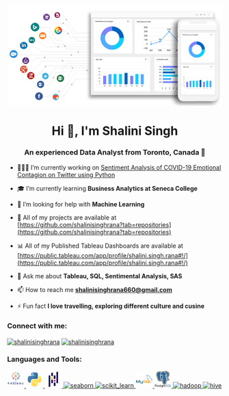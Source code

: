 <div id="header" align="center">

  <img src=https://github.com/nitinverma0110/nitinverma0110/raw/main/data/bi.gif width="600"/>

</div>

 

<h1 align="center">Hi 👋, I'm Shalini Singh</h1>

<h3 align="center">An experienced Data Analyst from Toronto, Canada 🍁</h3>

 

- 👨🏼‍💻 I’m currently working on [Sentiment Analysis of COVID-19 Emotional Contagion on Twitter using Python](https://github.com/nitinverma0110/capstone-project)

 

- 🎓 I’m currently learning **Business Analytics at Seneca College**

 

- 🤝 I’m looking for help with **Machine Learning**

 

- 📂 All of my projects are available at [https://github.com/shalinisinghrana?tab=repositories](https://github.com/shalinisinghrana?tab=repositories)

 

- 📊 All of my Published Tableau Dashboards are available at [https://public.tableau.com/app/profile/shalini.singh.rana#!/](https://public.tableau.com/app/profile/shalini.singh.rana#!/)

 

- 💬 Ask me about **Tableau, SQL, Sentimental Analysis, SAS**

 

- 📫 How to reach me **shalinisinghrana660@gmail.com**

 

- ⚡ Fun fact **I love travelling, exploring different culture and cusine**

 

<h3 align="left">Connect with me:</h3>

<p align="left">

<a href=https://www.linkedin.com/in/shalinisingh66/ target="blank"><img align="center" src=https://raw.githubusercontent.com/rahuldkjain/github-profile-readme-generator/master/src/images/icons/Social/linked-in-alt.svg alt="shalinisinghrana" height="30" width="40" /></a>
<a href=https://instagram.com/shalinisingh.rana target="blank"><img align="center" src=https://raw.githubusercontent.com/rahuldkjain/github-profile-readme-generator/master/src/images/icons/Social/instagram.svg alt="shalinisinghrana" height="30" width="40" /></a>

</p>

 

<h3 align="left">Languages and Tools:</h3>

<p align="left"> <a href=https://www.tableau.com/ target="_blank" rel="noreferrer"> <img src=https://github.com/nitinverma0110/nitinverma0110/raw/main/data/Tableau_logo.jpg alt="tableau" width="40" height="40"/> </a> <a href=https://www.python.org target="_blank" rel="noreferrer"> <img src=https://raw.githubusercontent.com/devicons/devicon/master/icons/python/python-original.svg alt="python" width="40" height="40"/> </a> <a href=https://pandas.pydata.org/ target="_blank" rel="noreferrer"> <img src=https://raw.githubusercontent.com/devicons/devicon/2ae2a900d2f041da66e950e4d48052658d850630/icons/pandas/pandas-original.svg alt="pandas" width="40" height="40"/> </a> <a href=https://seaborn.pydata.org/ target="_blank" rel="noreferrer"> <img src=https://seaborn.pydata.org/_images/logo-mark-lightbg.svg alt="seaborn" width="40" height="40"/> </a> <a href=https://scikit-learn.org/ target="_blank" rel="noreferrer"> <img src=https://upload.wikimedia.org/wikipedia/commons/0/05/Scikit_learn_logo_small.svg alt="scikit_learn" width="40" height="40"/> </a> <a href=https://www.mysql.com/ target="_blank" rel="noreferrer"> <img src=https://raw.githubusercontent.com/devicons/devicon/master/icons/mysql/mysql-original-wordmark.svg alt="mysql" width="40" height="40"/> </a> <a href=https://www.postgresql.org target="_blank" rel="noreferrer"> <img src=https://raw.githubusercontent.com/devicons/devicon/master/icons/postgresql/postgresql-original-wordmark.svg alt="postgresql" width="40" height="40"/> </a> <a href=https://hadoop.apache.org/ target="_blank" rel="noreferrer"> <img src=https://www.vectorlogo.zone/logos/apache_hadoop/apache_hadoop-icon.svg alt="hadoop" width="40" height="40"/> </a> <a href=https://hive.apache.org/ target="_blank" rel="noreferrer"> <img src=https://www.vectorlogo.zone/logos/apache_hive/apache_hive-icon.svg alt="hive" width="40" height="40"/> </a> </p>
